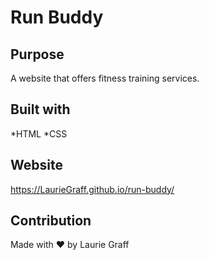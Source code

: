 # Run Buddy

## Purpose
A website that offers fitness training services.

## Built with 
*HTML
*CSS

## Website
https://LaurieGraff.github.io/run-buddy/

## Contribution
Made with ❤️ by Laurie Graff
